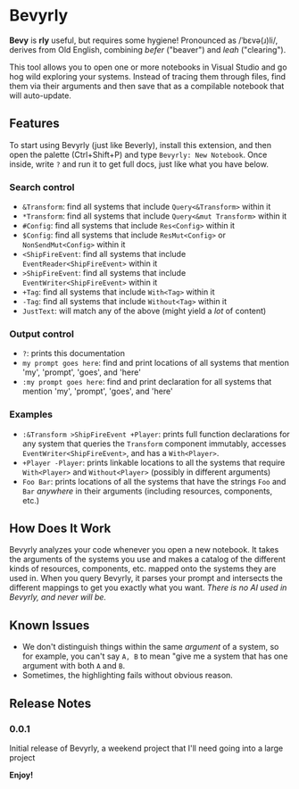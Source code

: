 # Bevyrly 

**Bevy** is **rly** useful, but requires some hygiene! Pronounced as /ˈbɛvə(ɹ)li/, derives from Old English, combining *befer* ("beaver") and *leah* (\"clearing\").

This tool allows you to open one or more notebooks in Visual Studio and go hog wild exploring your systems. Instead of tracing them through files, find them via their arguments and then save that as a compilable notebook that will auto-update.

## Features

To start using Bevyrly (just like Beverly), install this extension, and then open the palette (Ctrl+Shift+P) and type `Bevyrly: New Notebook`. Once inside, write `?` and run it to get full docs, just like what you have below.

### Search control
- `&Transform`: find all systems that include `Query<&Transform>` within it
- `*Transform`: find all systems that include `Query<&mut Transform>` within it
- `#Config`: find all systems that include `Res<Config>` within it
- `$Config`: find all systems that include `ResMut<Config>` or `NonSendMut<Config>` within it
- `<ShipFireEvent`: find all systems that include `EventReader<ShipFireEvent>` within it
- `>ShipFireEvent`: find all systems that include `EventWriter<ShipFireEvent>` within it
- `+Tag`: find all systems that include `With<Tag>` within it
- `-Tag`: find all systems that include `Without<Tag>` within it
- `JustText`: will match any of the above (might yield a *lot* of content)

### Output control
- `?`: prints this documentation
- `my prompt goes here`: find and print locations of all systems that mention 'my', 'prompt', 'goes', and 'here'
- `:my prompt goes here`: find and print declaration for all systems that mention 'my', 'prompt', 'goes', and 'here'

### Examples
- `:&Transform >ShipFireEvent +Player`: prints full function declarations for any system that queries the `Transform` component immutably, accesses `EventWriter<ShipFireEvent>`, and has a `With<Player>`.
- `+Player -Player`: prints linkable locations to all the systems that require `With<Player>` and `Without<Player>` (possibly in different arguments)
- `Foo Bar`: prints locations of all the systems that have the strings `Foo` and `Bar` <i>anywhere</i> in their arguments (including resources, components, etc.)

## How Does It Work

Bevyrly analyzes your code whenever you open a new notebook. It takes the arguments of the systems you use and makes a catalog of the different kinds of resources, components, etc. mapped onto the systems they are used in. When you query Bevyrly, it parses your prompt and intersects the different mappings to get you exactly what you want. _There is no AI used in Bevyrly, and never will be._

## Known Issues

- We don't distinguish things within the same _argument_ of a system, so for example, you can't say `A, B` to mean "give me a system that has one argument with both `A` and `B`.
- Sometimes, the highlighting fails without obvious reason.

## Release Notes

### 0.0.1

Initial release of Bevyrly, a weekend project that I'll need going into a large project

**Enjoy!**
